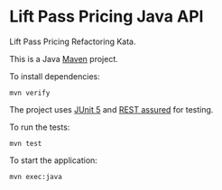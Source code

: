# Lift Pass Pricing Java API

Lift Pass Pricing Refactoring Kata.

This is a Java [Maven](https://maven.apache.org/) project.

To install dependencies:

    mvn verify

The project uses [JUnit 5](https://junit.org/junit5/) and [REST assured](http://rest-assured.io/) for testing.

To run the tests:

    mvn test

To start the application:

    mvn exec:java
